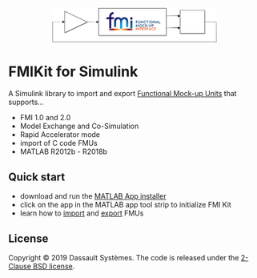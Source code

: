 
<p align="center">
  <img src="docs/images/fmikit-banner.svg" alt="FMIKit banner" width="65%">
</p>

# FMIKit for Simulink

A Simulink library to import and export [Functional Mock-up Units](https://fmi-standard.org/) that supports...

- FMI 1.0 and 2.0
- Model Exchange and Co-Simulation
- Rapid Accelerator mode
- import of C code FMUs
- MATLAB R2012b - R2018b

## Quick start

- download and run the [MATLAB App installer](https://github.com/CATIA-Systems/FMIKit-Simulink/releases)
- click on the app in the MATLAB app tool strip to initialize FMI Kit
- learn how to [import](docs/fmu_import.md) and [export](docs/fmu_export.md) FMUs

## License

Copyright &copy; 2019 Dassault Syst&egrave;mes.
The code is released under the [2-Clause BSD license](LICENSE.txt).
